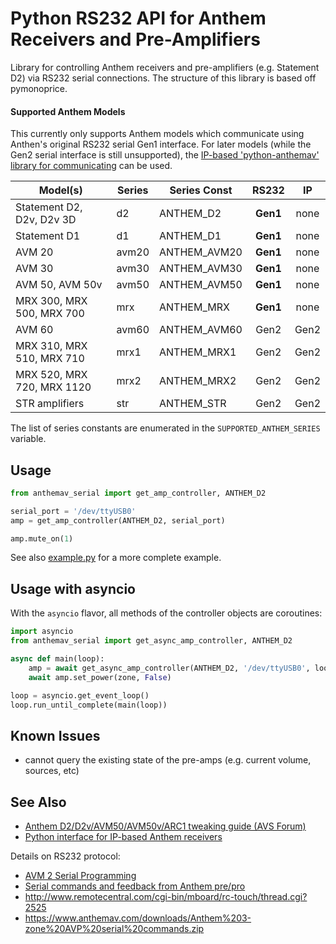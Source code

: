 # Python RS232 API for Anthem Receivers and Pre-Amplifiers

Library for controlling Anthem receivers and pre-amplifiers (e.g. Statement D2) via RS232 serial connections. The structure of this library is based off pymonoprice.

#### Supported Anthem Models

This currently only supports Anthem models which communicate using Anthen's original RS232 serial Gen1 interface. For later models (while the Gen2 serial interface is still unsupported), the [IP-based 'python-anthemav' library for communicating](https://github.com/nugget/python-anthemav) can be used.

|  Model(s)                        | Series | Series Const | RS232  | IP   |
|  ------------------------------- | ------ | ------------ |:------:|:----:|
|  Statement D2, D2v, D2v 3D       | d2     | ANTHEM_D2    | **Gen1** | none |
|  Statement D1                    | d1     | ANTHEM_D1    | **Gen1** | none |
|  AVM 20                          | avm20  | ANTHEM_AVM20 | **Gen1** | none |
|  AVM 30                          | avm30  | ANTHEM_AVM30 | **Gen1** | none |
|  AVM 50, AVM 50v                 | avm50  | ANTHEM_AVM50 | **Gen1** | none |
|  MRX 300, MRX 500, MRX 700       | mrx    | ANTHEM_MRX   | **Gen1** | none |
|  AVM 60                          | avm60  | ANTHEM_AVM60 | Gen2   | Gen2 | 
|  MRX 310, MRX 510, MRX 710       | mrx1   | ANTHEM_MRX1  | Gen2   | Gen2 |
|  MRX 520, MRX 720, MRX 1120      | mrx2   | ANTHEM_MRX2  | Gen2   | Gen2 |
|  STR amplifiers                  | str    | ANTHEM_STR   | Gen2   | Gen2 |


The list of series constants are enumerated in the `SUPPORTED_ANTHEM_SERIES` variable.

## Usage

```python
from anthemav_serial import get_amp_controller, ANTHEM_D2

serial_port = '/dev/ttyUSB0'
amp = get_amp_controller(ANTHEM_D2, serial_port)

amp.mute_on(1)
```

See also [example.py](example.py) for a more complete example.

## Usage with asyncio

With the `asyncio` flavor, all methods of the controller objects are coroutines:

```python
import asyncio
from anthemav_serial import get_async_amp_controller, ANTHEM_D2

async def main(loop):
    amp = await get_async_amp_controller(ANTHEM_D2, '/dev/ttyUSB0', loop)
    await amp.set_power(zone, False)

loop = asyncio.get_event_loop()
loop.run_until_complete(main(loop))
```

## Known Issues

* cannot query the existing state of the pre-amps (e.g. current volume, sources, etc)

## See Also

* [Anthem D2/D2v/AVM50/AVM50v/ARC1 tweaking guide (AVS Forum)](https://www.avsforum.com/forum/90-receivers-amps-processors/678260-anthem-d2-d2v-avm50-avm50v-arc1-tweaking-guide-1510.html)
* [Python interface for IP-based Anthem receivers](https://github.com/nugget/python-anthemav)

Details on RS232 protocol:

* [AVM 2 Serial Programming](https://www.avsforum.com/forum/26-home-theater-computers/188206-rs232-control-avm-2-help.html#post1521446)
* [Serial commands and feedback from Anthem pre/pro](http://allonis.com/forum/viewtopic.php?t=2185)
* http://www.remotecentral.com/cgi-bin/mboard/rc-touch/thread.cgi?2525
* https://www.anthemav.com/downloads/Anthem%203-zone%20AVP%20serial%20commands.zip